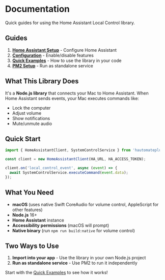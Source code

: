 # Documentation

Quick guides for using the Home Assistant Local Control library.

## Guides

1. **[Home Assistant Setup](./1-home-assistant-setup.md)** - Configure Home Assistant
2. **[Configuration](./2-configuration.md)** - Enable/disable features
3. **[Quick Examples](./3-quick-examples.md)** - How to use the library in your code
4. **[PM2 Setup](./4-pm2-setup.md)** - Run as standalone service

## What This Library Does

It's a **Node.js library** that connects your Mac to Home Assistant. When Home Assistant sends events, your Mac executes commands like:
- Lock the computer
- Adjust volume
- Show notifications
- Mute/unmute audio

## Quick Start

```typescript
import { HomeAssistantClient, SystemControlService } from 'hautomateplus';

const client = new HomeAssistantClient(HA_URL, HA_ACCESS_TOKEN);

client.on('local_control_event', async (event) => {
  await SystemControlService.executeCommand(event.data);
});
```

## What You Need

- **macOS** (uses native Swift CoreAudio for volume control, AppleScript for other features)
- **Node.js** 16+
- **Home Assistant** instance
- **Accessibility permissions** (macOS will prompt)
- **Native binary** (run `npm run build:native` for volume control)

## Two Ways to Use

1. **Import into your app** - Use the library in your own Node.js project
2. **Run as standalone service** - Use PM2 to run it independently

Start with the [Quick Examples](./3-quick-examples.md) to see how it works! 